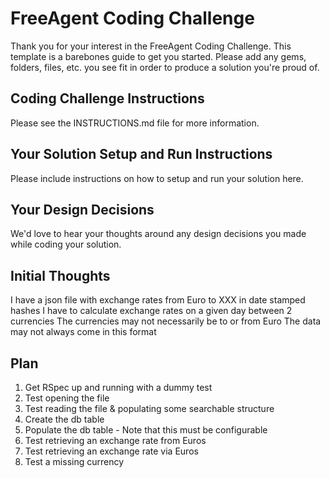 # FreeAgent Coding Challenge

Thank you for your interest in the FreeAgent Coding Challenge.  This template is a barebones guide to get you started.  Please add any gems, folders, files, etc. you see fit in order to produce a solution you're proud of.

## Coding Challenge Instructions

Please see the INSTRUCTIONS.md file for more information.

## Your Solution Setup and Run Instructions

Please include instructions on how to setup and run your solution here.

## Your Design Decisions

We'd love to hear your thoughts around any design decisions you made while coding your solution.


## Initial Thoughts
I have a json file with exchange rates from Euro to XXX in date stamped hashes
I have to calculate exchange rates on a given day between 2 currencies
The currencies may not necessarily be to or from Euro
The data may not always come in this format


## Plan
1. Get RSpec up and running with a dummy test
2. Test opening the file
3. Test reading the file & populating some searchable structure 
4. Create the db table
5. Populate the db table - Note that this must be configurable
6. Test retrieving an exchange rate from Euros
7. Test retrieving an exchange rate via Euros
8. Test a missing currency




